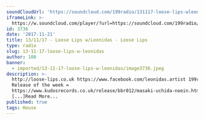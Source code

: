 ```yaml
---
soundCloudUrl: 'https://soundcloud.com/199radio/131117-loose-lips-wleonidas'
iframeLink: >-
  https://w.soundcloud.com/player/?url=https://soundcloud.com/199radio/131117-loose-lips-wleonidas&color=00aabb&auto_play=false&hide_related=false&show_comments=true&show_user=true&show_reposts=false
id: 3736
date: '2017-11-21'
title: 13/11/17 - Loose Lips w/Leonidas - Loose Lips
type: radio
slug: 13-11-17-loose-lips-w-leonidas
author: 100
banner:
  - imported/13-11-17-loose-lips-w-leonidas/image3736.jpeg
description: >-
  http://loose-lips.co.uk https://www.facebook.com/leonidas.artist 199radio
  Release of the week =
  https://www.kudosrecords.co.uk/release/bbr012/masaki-uchida-noein.html
  [...]Read More...
published: true
tags: House
---
```


